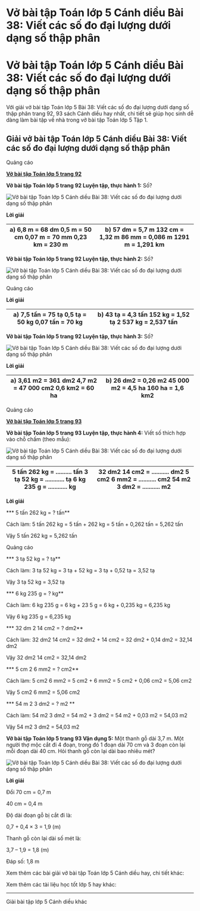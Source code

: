 # Vở bài tập Toán lớp 5 Cánh diều Bài 38: Viết các số đo đại lượng dưới dạng số thập phân

# Vở bài tập Toán lớp 5 Cánh diều Bài 38: Viết các số đo đại lượng dưới dạng số thập phân

Với giải vở bài tập Toán lớp 5 Bài 38: Viết các số đo đại lượng dưới dạng số thập phân trang 92, 93 sách Cánh diều hay nhất, chi tiết sẽ giúp học sinh dễ dàng làm bài tập về nhà trong vở bài tập Toán lớp 5 Tập 1.

## Giải vở bài tập Toán lớp 5 Cánh diều Bài 38: Viết các số đo đại lượng dưới dạng số thập phân

Quảng cáo

[**Vở bài tập Toán lớp 5 trang 92**](https://vietjack.com/vbt-toan-5-cd/vbt-toan-lop-5-trang-92.jsp)

**Vở bài tập Toán lớp 5 trang 92 Luyện tập, thực hành 1:** Số?

![Vở bài tập Toán lớp 5 Cánh diều Bài 38: Viết các số đo đại lượng dưới dạng số thập phân](https://vietjack.com/vbt-toan-5-cd/images/bai-38-viet-cac-so-do-dai-luong-duoi-dang-so-thap-phan.PNG)

**Lời giải**

a) 6,8 m = 68 dm 0,5 m = 50 cm 0,07 m = 70 mm 0,23 km = 230 m |  b) 57 dm = 5,7 m 132 cm = 1,32 m 86 mm = 0,086 m 1291 m = 1,291 km  
---|---  
  
**Vở bài tập Toán lớp 5 trang 92 Luyện tập, thực hành 2:** Số?

![Vở bài tập Toán lớp 5 Cánh diều Bài 38: Viết các số đo đại lượng dưới dạng số thập phân](https://vietjack.com/vbt-toan-5-cd/images/bai-38-viet-cac-so-do-dai-luong-duoi-dang-so-thap-phan-1.PNG)

Quảng cáo

**Lời giải**

a) 7,5 tấn = 75 tạ 0,5 tạ = 50 kg 0,07 tấn = 70 kg |  b) 43 tạ = 4,3 tấn 152 kg = 1,52 tạ 2 537 kg = 2,537 tấn  
---|---  
  
**Vở bài tập Toán lớp 5 trang 92 Luyện tập, thực hành 3:** Số?

![Vở bài tập Toán lớp 5 Cánh diều Bài 38: Viết các số đo đại lượng dưới dạng số thập phân](https://vietjack.com/vbt-toan-5-cd/images/bai-38-viet-cac-so-do-dai-luong-duoi-dang-so-thap-phan-2.PNG)

**Lời giải**

a) 3,61 m2 = 361 dm2 4,7 m2 = 47 000 cm2 0,6 km2 = 60 ha |  b) 26 dm2 = 0,26 m2 45 000 m2 = 4,5 ha 160 ha = 1,6 km2  
---|---  
  
Quảng cáo

[**Vở bài tập Toán lớp 5 trang 93**](https://vietjack.com/vbt-toan-5-cd/vbt-toan-lop-5-trang-93.jsp)

**Vở bài tập Toán lớp 5 trang 93 Luyện tập, thực hành 4:** Viết số thích hợp vào chỗ chấm (theo mẫu):

![Vở bài tập Toán lớp 5 Cánh diều Bài 38: Viết các số đo đại lượng dưới dạng số thập phân](https://vietjack.com/vbt-toan-5-cd/images/bai-38-viet-cac-so-do-dai-luong-duoi-dang-so-thap-phan-3.PNG)

5 tấn 262 kg = .......... tấn 3 tạ 52 kg = ............ tạ 6 kg 235 g = ............ kg |  32 dm2 14 cm2 = ........... dm2 5 cm2 6 mm2 = ........... cm2 54 m2 3 dm2 = ........... m2  
---|---  
  
**Lời giải**

*** 5 tấn 262 kg = ? tấn**

Cách làm: 5 tấn 262 kg = 5 tấn + 262 kg = 5 tấn + 0,262 tấn = 5,262 tấn

Vậy 5 tấn 262 kg = 5,262 tấn

Quảng cáo

*** 3 tạ 52 kg = ? tạ**

Cách làm: 3 tạ 52 kg = 3 tạ + 52 kg = 3 tạ + 0,52 tạ = 3,52 tạ 

Vậy 3 tạ 52 kg = 3,52 tạ

*** 6 kg 235 g = ? kg**

Cách làm: 6 kg 235 g = 6 kg + 23 5 g = 6 kg + 0,235 kg = 6,235 kg

Vậy 6 kg 235 g = 6,235 kg

*** 32 dm 2 14 cm2 = ? dm2**

Cách làm: 32 dm2 14 cm2 = 32 dm2 \+ 14 cm2 = 32 dm2 \+ 0,14 dm2 = 32,14 dm2

Vậy 32 dm2 14 cm2 = 32,14 dm2

*** 5 cm 2 6 mm2 = ? cm2**

Cách làm: 5 cm2 6 mm2 = 5 cm2 \+ 6 mm2 = 5 cm2 \+ 0,06 cm2 = 5,06 cm2

Vậy 5 cm2 6 mm2 = 5,06 cm2

*** 54 m 2 3 dm2 = ? m2 **

Cách làm: 54 m2 3 dm2 = 54 m2 \+ 3 dm2 = 54 m2 \+ 0,03 m2 = 54,03 m2

Vậy 54 m2 3 dm2 = 54,03 m2

**Vở bài tập Toán lớp 5 trang 93 Vận dụng 5:** Một thanh gỗ dài 3,7 m. Một người thợ mộc cắt đi 4 đoạn, trong đó 1 đoạn dài 70 cm và 3 đoạn còn lại mỗi đoạn dài 40 cm. Hỏi thanh gỗ còn lại dài bao nhiêu mét?

![Vở bài tập Toán lớp 5 Cánh diều Bài 38: Viết các số đo đại lượng dưới dạng số thập phân](https://vietjack.com/vbt-toan-5-cd/images/bai-38-viet-cac-so-do-dai-luong-duoi-dang-so-thap-phan-4.PNG)

**Lời giải**

Đổi 70 cm = 0,7 m

40 cm = 0,4 m

Độ dài đoạn gỗ bị cắt đi là:

0,7 + 0,4 × 3 = 1,9 (m)

Thanh gỗ còn lại dài số mét là:

3,7 – 1,9 = 1,8 (m)

Đáp số: 1,8 m

Xem thêm các bài giải vở bài tập Toán lớp 5 Cánh diều hay, chi tiết khác:

Xem thêm các tài liệu học tốt lớp 5 hay khác:

* * *

Giải bài tập lớp 5 Cánh diều khác
